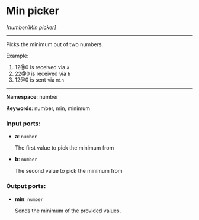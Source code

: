 # Min picker

_[number/Min picker]_

---

Picks the minimum out of two numbers.

Example:

1. 12@0 is received via `a`
2. 22@0 is received via `b`
3. 12@0 is sent via `min`

---

__Namespace__: number

__Keywords__: number, min, minimum

### Input ports:

* __a__: ` number `

    The first value to pick the minimum from


* __b__: ` number `

    The second value to pick the minimum from

### Output ports:

* __min__: ` number `

    Sends the minimum of the provided values.

